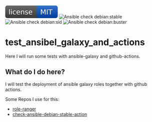 [![MIT License](https://raw.githubusercontent.com/do1jlr/test_ansibel_galaxy_and_actions/master/.github/license.svg?sanitize=true)](https://github.com/do1jlr/test_ansibel_galaxy_and_actions/blob/master/LICENSE)
![Ansible check debian:stable](https://github.com/DO1JLR/test_ansibel_galaxy_and_actions/workflows/Ansible%20check%20debian:stable/badge.svg)
![Ansible check debian:sid](https://github.com/DO1JLR/test_ansibel_galaxy_and_actions/workflows/Ansible%20check%20debian:sid/badge.svg)
![Ansible check debian:buster](https://github.com/DO1JLR/test_ansibel_galaxy_and_actions/workflows/Ansible%20check%20debian:buster/badge.svg)

# test_ansibel_galaxy_and_actions
Here I will run some tests with ansible-galaxy and github-actions.

 What do I do here?
------------
I will test the deployment of ansible galaxy roles together with github actions.

Some Repos I use for this:
 - [role-ranger](https://github.com/chaos-bodensee/role-ranger)
 - [check-ansible-debian-stable-action](https://github.com/roles-ansible/check-ansible-debian-stable-action)
